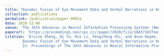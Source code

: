 ```yaml
---
title: "Dynamic Fusion of Eye Movement Data and Verbal Narrations in Knowledge-rich Domains"
collection: publications
permalink: /publication/paper-0001a
date: 2020-12-06
venue: 'The 34th Advances in Neural Information Processing Systems (NeurIPS 2020)'
paperurl: 'https://proceedings.neurips.cc//paper/2020/file/16837163fee34175358a47e0b51485ff-Paper.pdf'
citation: 'Ervine Zheng, Qi Yu, Rui Li, Pengcheng Shi, and Anne Haake.
        Dynamic Fusion of Eye Movement Data and Verbal Narrations in Knowledge-rich Domains.
        In: Proceedings of The 34th Advances in Neural Information Processing Systems (NeurIPS 2020).'
---
```


